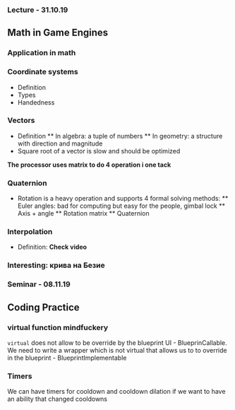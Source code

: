 ### Lecture - 31.10.19

## Math in Game Engines

### Application in math

### Coordinate systems
* Definition
* Types
* Handedness

### Vectors
* Definition
** In algebra: a tuple of numbers
** In geometry: a structure with direction and magnitude
* Square root of a vector is slow and should be optimized

**The processor uses matrix to do 4 operation i one tack**

### Quaternion
* Rotation is a heavy operation and supports 4 formal solving methods:
** Euler angles: bad for computing but easy for the people, gimbal lock
** Axis + angle
** Rotation matrix
** Quaternion

### Interpolation
* Definition: **Check video**

### Interesting: крива на Безие

### Seminar - 08.11.19

## Coding Practice

### virtual function mindfuckery
`virtual` does not allow to be override by the blueprint UI - BlueprinCallable.
We need to write a wrapper which is not virtual that allows us to to override
in the blueprint - BlueprintImplementable

### Timers
We can have timers for cooldown and cooldown dilation if we want to have an
ability that changed cooldowns  